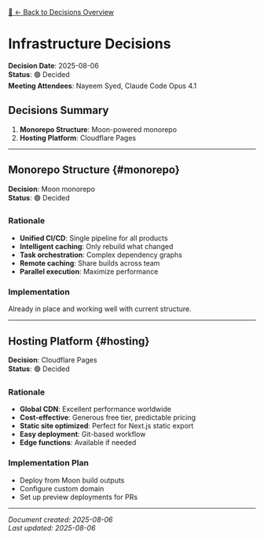 [🚪 ← Back to Decisions Overview](../DECISIONS.md)

# Infrastructure Decisions

**Decision Date**: 2025-08-06\
**Status**: 🟢 Decided\
**Meeting Attendees**: Nayeem Syed, Claude Code Opus 4.1

## Decisions Summary

1. **Monorepo Structure**: Moon-powered monorepo
2. **Hosting Platform**: Cloudflare Pages

---

## Monorepo Structure {#monorepo}

**Decision**: Moon monorepo\
**Status**: 🟢 Decided

### Rationale

- **Unified CI/CD**: Single pipeline for all products
- **Intelligent caching**: Only rebuild what changed
- **Task orchestration**: Complex dependency graphs
- **Remote caching**: Share builds across team
- **Parallel execution**: Maximize performance

### Implementation

Already in place and working well with current structure.

---

## Hosting Platform {#hosting}

**Decision**: Cloudflare Pages\
**Status**: 🟢 Decided

### Rationale

- **Global CDN**: Excellent performance worldwide
- **Cost-effective**: Generous free tier, predictable pricing
- **Static site optimized**: Perfect for Next.js static export
- **Easy deployment**: Git-based workflow
- **Edge functions**: Available if needed

### Implementation Plan

- Deploy from Moon build outputs
- Configure custom domain
- Set up preview deployments for PRs

---

_Document created: 2025-08-06_\
_Last updated: 2025-08-06_
